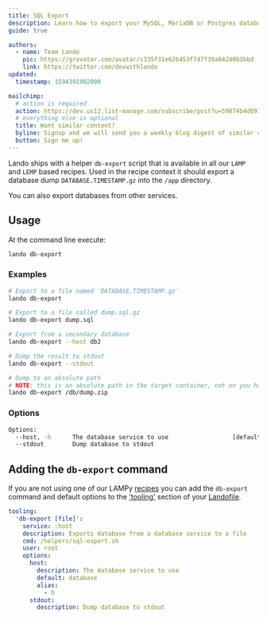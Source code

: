 ```yaml
---
title: SQL Export
description: Learn how to export your MySQL, MariaDB or Postgres databases from Lando.
guide: true

authors:
  - name: Team Lando
    pic: https://gravatar.com/avatar/c335f31e62b453f747f39a84240b3bbd
    link: https://twitter.com/devwithlando
updated:
  timestamp: 1594391902000

mailchimp:
  # action is required
  action: https://dev.us12.list-manage.com/subscribe/post?u=59874b4d6910fa65e724a4648&amp;id=613837077f
  # everything else is optional
  title: Want similar content?
  byline: Signup and we will send you a weekly blog digest of similar content to keep you satiated.
  button: Sign me up!
---
```


Lando ships with a helper `db-export` script that is available in all our `LAMP` and `LEMP` based recipes. Used in the recipe context it should export a database dump `DATABASE.TIMESTAMP.gz` into the `/app` directory.

You can also export databases from other services.

## Usage

At the command line execute:

```bash
lando db-export
```

### Examples

```bash
# Export to a file named `DATABASE.TIMESTAMP.gz`
lando db-export

# Export to a file called dump.sql.gz
lando db-export dump.sql

# Export from a secondary database
lando db-export --host db2

# Dump the result to stdout
lando db-export --stdout

# Dump to an absolute path
# NOTE: this is an absolute path in the target container, not on you host
lando db-export /db/dump.zip
```

### Options

```bash
Options:
  --host, -h      The database service to use                  [default: "database"]
  --stdout        Dump database to stdout
```

## Adding the `db-export` command

If you are not using one of our LAMPy [recipes](https://docs.lando.dev/config/recipes.html) you can add the `db-export` command and default options to the ['tooling'](https://docs.lando.dev/config/tooling.html) section of your [Landofile](https://docs.lando.dev/config/lando.html).

```yaml
tooling:
  'db-export [file]':
    service: :host
    description: Exports database from a database service to a file
    cmd: /helpers/sql-export.sh
    user: root
    options:
      host:
        description: The database service to use
        default: database
        alias:
          - h
      stdout:
        description: Dump database to stdout
```
